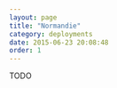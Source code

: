 ```yaml
---
layout: page
title: "Normandie"
category: deployments
date: 2015-06-23 20:08:48
order: 1
---
```



TODO

